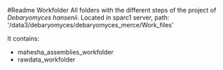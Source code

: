 #Readme Workfolder
All folders with the different steps of the project of *Debaryomyces hansenii*.
Located in sparc1 server, path:
'/data3/debaryomyces/debaryomyces_merce/Work_files'

It contains:
- mahesha_assemblies_workfolder
- rawdata_workfolder

